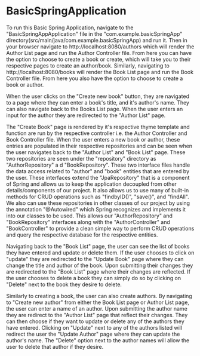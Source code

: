 # BasicSpringApplication
 
To run this Basic Spring Application, navigate to the "BasicSpringAppApplication" file in the "com.example.basicSpringApp" directory(src/main/java/com.example.basicSpringApp) and run it. Then in your browser navigate to http://localhost:8080/authors which will render the Author List page and run the Author Controller file.
From here you can have the option to choose to create a book or create, which will take you to their respective pages to create an author/book. Similarly, navigating to http://localhost:8080/books will render the Book List page and run the Book Controller file. From here you also have the option to choose to create a book or author.

When the user clicks on the "Create new book" button, they are navigated to a page where they can enter a book's title, and it's author's name. They can also navigate back to the Books List page. When the user enters an input for the author they are redirected to the "Author List" page.

The "Create Book" page is rendered by it's respective thyme template and function are run by the respective controller i.e. the Author Controller and Book Controller file.
When the user enters a new book or author, these entries are populated in their respective repositories and can be seen when the user navigates back to the "Author List" and "Book List" page. 
These two repositories are seen under the "repository" directory as "AuthorRepository" a d "BookRepository". These two interface files handle the data access related to "author" and "book"
entities that are entered by the user. These interfaces extend the "JpaRepository" that is a component of Spring and allows us to keep the application decoupled from other details/components of our project. It also allows us to use many of built-in methods for CRUD operations such as "findbyID()", "save()", and "findAll". 
We also can use these repositories in other classes of our project by using the annotation "@Autowired" which Spring recognizes and implements it into our classes to be used. This allows our "AuthorRepository" and "BookRepository" interfaces along with the "AuthorController" and "BookController" to provide a clean simple way to perform CRUD operations and query the respective database for the respective entities.

Navigating back to the "Book List" page, the user can see the list of books they have entered and update or delete them. If the user chooses to click on "update" they are redirected to the "Update Book" page where they can change the title and author of the book. Upon submitting their changes they are redirected to the "Book List" page where their changes are reflected.
If the user chooses to delete a book they can simply do so by clicking on "Delete" next to the book they desire to delete. 

Similarly to creating a book, the user can also create authors. By navigating to "Create new author" from either the Book List page or Author List page, the user can enter a name of an author. Upon submitting the author name they are redirect to the "Author List" page that reflect their changes. They can then choose if they want to update or delete any of the authors they have entered. Clicking on "Update" next to any of the authors listed will redirect the user the "Update Author" page where they can update the author's name. 
The "Delete" option next to the author names will allow the user to delete that author if they desire. 

